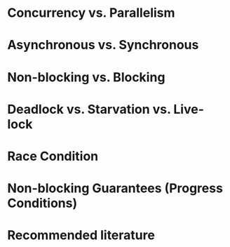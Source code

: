 # Concurrency vs. Parallelism
# Asynchronous vs. Synchronous
# Non-blocking vs. Blocking
# Deadlock vs. Starvation vs. Live-lock
# Race Condition
# Non-blocking Guarantees (Progress Conditions)
# Recommended literature
